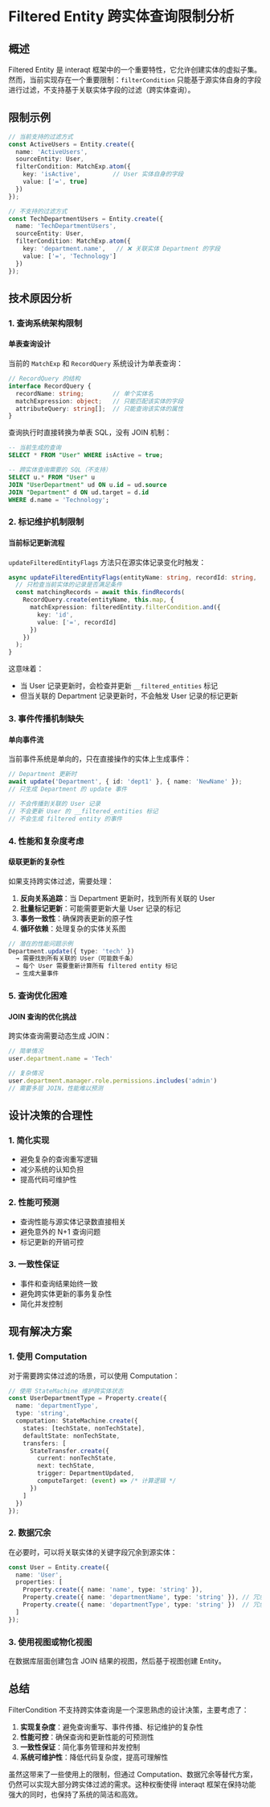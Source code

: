 # Filtered Entity 跨实体查询限制分析

## 概述

Filtered Entity 是 interaqt 框架中的一个重要特性，它允许创建实体的虚拟子集。然而，当前实现存在一个重要限制：`filterCondition` 只能基于源实体自身的字段进行过滤，不支持基于关联实体字段的过滤（跨实体查询）。

## 限制示例

```typescript
// 当前支持的过滤方式
const ActiveUsers = Entity.create({
  name: 'ActiveUsers',
  sourceEntity: User,
  filterCondition: MatchExp.atom({
    key: 'isActive',         // User 实体自身的字段
    value: ['=', true]
  })
});

// 不支持的过滤方式
const TechDepartmentUsers = Entity.create({
  name: 'TechDepartmentUsers',
  sourceEntity: User,
  filterCondition: MatchExp.atom({
    key: 'department.name',   // ❌ 关联实体 Department 的字段
    value: ['=', 'Technology']
  })
});
```

## 技术原因分析

### 1. 查询系统架构限制

#### 单表查询设计
当前的 `MatchExp` 和 `RecordQuery` 系统设计为单表查询：

```typescript
// RecordQuery 的结构
interface RecordQuery {
  recordName: string;        // 单个实体名
  matchExpression: object;   // 只能匹配该实体的字段
  attributeQuery: string[];  // 只能查询该实体的属性
}
```

查询执行时直接转换为单表 SQL，没有 JOIN 机制：
```sql
-- 当前生成的查询
SELECT * FROM "User" WHERE isActive = true;

-- 跨实体查询需要的 SQL（不支持）
SELECT u.* FROM "User" u 
JOIN "UserDepartment" ud ON u.id = ud.source
JOIN "Department" d ON ud.target = d.id
WHERE d.name = 'Technology';
```

### 2. 标记维护机制限制

#### 当前标记更新流程
`updateFilteredEntityFlags` 方法只在源实体记录变化时触发：

```typescript
async updateFilteredEntityFlags(entityName: string, recordId: string, ...) {
  // 只检查当前实体的记录是否满足条件
  const matchingRecords = await this.findRecords(
    RecordQuery.create(entityName, this.map, {
      matchExpression: filteredEntity.filterCondition.and({
        key: 'id',
        value: ['=', recordId]
      })
    })
  );
}
```

这意味着：
- 当 User 记录更新时，会检查并更新 `__filtered_entities` 标记
- 但当关联的 Department 记录更新时，不会触发 User 记录的标记更新

### 3. 事件传播机制缺失

#### 单向事件流
当前事件系统是单向的，只在直接操作的实体上生成事件：

```typescript
// Department 更新时
await update('Department', { id: 'dept1' }, { name: 'NewName' });
// 只生成 Department 的 update 事件

// 不会传播到关联的 User 记录
// 不会更新 User 的 __filtered_entities 标记
// 不会生成 filtered entity 的事件
```

### 4. 性能和复杂度考虑

#### 级联更新的复杂性
如果支持跨实体过滤，需要处理：

1. **反向关系追踪**：当 Department 更新时，找到所有关联的 User
2. **批量标记更新**：可能需要更新大量 User 记录的标记
3. **事务一致性**：确保跨表更新的原子性
4. **循环依赖**：处理复杂的实体关系图

```typescript
// 潜在的性能问题示例
Department.update({ type: 'tech' }) 
  → 需要找到所有关联的 User（可能数千条）
  → 每个 User 需要重新计算所有 filtered entity 标记
  → 生成大量事件
```

### 5. 查询优化困难

#### JOIN 查询的优化挑战
跨实体查询需要动态生成 JOIN：

```typescript
// 简单情况
user.department.name = 'Tech'

// 复杂情况
user.department.manager.role.permissions.includes('admin')
// 需要多层 JOIN，性能难以预测
```

## 设计决策的合理性

### 1. 简化实现
- 避免复杂的查询重写逻辑
- 减少系统的认知负担
- 提高代码可维护性

### 2. 性能可预测
- 查询性能与源实体记录数直接相关
- 避免意外的 N+1 查询问题
- 标记更新的开销可控

### 3. 一致性保证
- 事件和查询结果始终一致
- 避免跨实体更新的事务复杂性
- 简化并发控制

## 现有解决方案

### 1. 使用 Computation
对于需要跨实体过滤的场景，可以使用 Computation：

```typescript
// 使用 StateMachine 维护跨实体状态
const UserDepartmentType = Property.create({
  name: 'departmentType',
  type: 'string',
  computation: StateMachine.create({
    states: [techState, nonTechState],
    defaultState: nonTechState,
    transfers: [
      StateTransfer.create({
        current: nonTechState,
        next: techState,
        trigger: DepartmentUpdated,
        computeTarget: (event) => /* 计算逻辑 */
      })
    ]
  })
});
```

### 2. 数据冗余
在必要时，可以将关联实体的关键字段冗余到源实体：

```typescript
const User = Entity.create({
  name: 'User',
  properties: [
    Property.create({ name: 'name', type: 'string' }),
    Property.create({ name: 'departmentName', type: 'string' }), // 冗余字段
    Property.create({ name: 'departmentType', type: 'string' })  // 冗余字段
  ]
});
```

### 3. 使用视图或物化视图
在数据库层面创建包含 JOIN 结果的视图，然后基于视图创建 Entity。

## 总结

FilterCondition 不支持跨实体查询是一个深思熟虑的设计决策，主要考虑了：

1. **实现复杂度**：避免查询重写、事件传播、标记维护的复杂性
2. **性能可控**：确保查询和更新性能的可预测性
3. **一致性保证**：简化事务管理和并发控制
4. **系统可维护性**：降低代码复杂度，提高可理解性

虽然这带来了一些使用上的限制，但通过 Computation、数据冗余等替代方案，仍然可以实现大部分跨实体过滤的需求。这种权衡使得 interaqt 框架在保持功能强大的同时，也保持了系统的简洁和高效。 